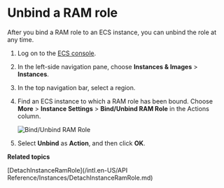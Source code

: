 # Unbind a RAM role

After you bind a RAM role to an ECS instance, you can unbind the role at any time.

1.  Log on to the [ECS console](https://ecs.console.aliyun.com).

2.  In the left-side navigation pane, choose **Instances & Images** \> **Instances**.

3.  In the top navigation bar, select a region.

4.  Find an ECS instance to which a RAM role has been bound. Choose **More** \> **Instance Settings** \> **Bind/Unbind RAM Role** in the Actions column.

    ![Bind/Unbind RAM Role](https://static-aliyun-doc.oss-accelerate.aliyuncs.com/assets/img/en-US/2834129951/p53160.png)

5.  Select **Unbind** as **Action**, and then click **OK**.


**Related topics**  


[DetachInstanceRamRole](/intl.en-US/API Reference/Instances/DetachInstanceRamRole.md)

